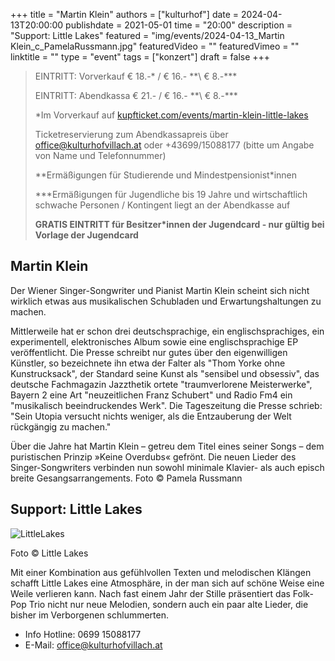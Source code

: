 +++
title = "Martin Klein"
authors = ["kulturhof"]
date = 2024-04-13T20:00:00
publishdate = 2021-05-01
time = "20:00"
description = "Support: Little Lakes"
featured = "img/events/2024-04-13_Martin Klein_c_PamelaRussmann.jpg"
featuredVideo = ""
featuredVimeo = ""
linktitle = ""
type = "event"
tags = ["konzert"]
draft = false
+++

> EINTRITT: Vorverkauf € 18.-\* / € 16.- *\*\ € 8.-\*\*\*
> 
> EINTRITT: Abendkassa € 21.- / € 16.- *\*\ € 8.-\*\*\*
>
> \*Im Vorverkauf auf [kupfticket.com/events/martin-klein-little-lakes](https://kupfticket.com/events/martin-klein-little-lakes)
>
> Ticketreservierung zum Abendkassapreis über office@kulturhofvillach.at oder +43699/15088177 (bitte um Angabe von Name und Telefonnummer) 
> 
> \*\*Ermäßigungen für Studierende und Mindestpensionist\*innen
> 
> \*\*\*Ermäßigungen für Jugendliche bis 19 Jahre und wirtschaftlich schwache Personen / Kontingent liegt an der Abendkasse auf
> 
> **GRATIS EINTRITT für Besitzer\*innen der Jugendcard - nur gültig bei Vorlage der Jugendcard**



## Martin Klein

Der Wiener Singer-Songwriter und Pianist Martin Klein scheint sich nicht wirklich etwas aus musikalischen Schubladen und Erwartungshaltungen zu machen.

Mittlerweile hat er schon drei deutschsprachige, ein englischsprachiges, ein experimentell, elektronisches Album sowie eine englischsprachige EP veröffentlicht. Die Presse schreibt nur gutes über den eigenwilligen Künstler, so bezeichnete ihn etwa der Falter als "Thom Yorke ohne Kunstrucksack", der Standard seine Kunst als "sensibel und obsessiv", das deutsche Fachmagazin Jazzthetik ortete "traumverlorene Meisterwerke", Bayern 2 eine Art "neuzeitlichen Franz Schubert" und Radio Fm4 ein "musikalisch beeindruckendes Werk". Die Tageszeitung die Presse schrieb: "Sein Utopia versucht nichts weniger, als die Entzauberung der Welt rückgängig zu machen."

Über die Jahre hat Martin Klein – getreu dem Titel eines seiner Songs – dem puristischen Prinzip »Keine Overdubs« gefrönt. Die neuen Lieder des Singer-Songwriters verbinden nun sowohl minimale Klavier- als auch episch breite Gesangsarrangements.
Foto © Pamela Russmann

## Support: Little Lakes

![LittleLakes](/img/events/2024-04-13_LittleLakes_c_LittleLakes.JPG)

Foto © Little Lakes

Mit einer Kombination aus gefühlvollen Texten und melodischen Klängen schafft Little Lakes eine Atmosphäre, in der man sich auf schöne Weise eine Weile verlieren kann. Nach fast einem Jahr der Stille präsentiert das Folk-Pop Trio nicht nur neue Melodien, sondern auch ein paar alte Lieder, die bisher im Verborgenen schlummerten.


- Info Hotline: 0699 15088177 
- E-Mail: office@kulturhofvillach.at

